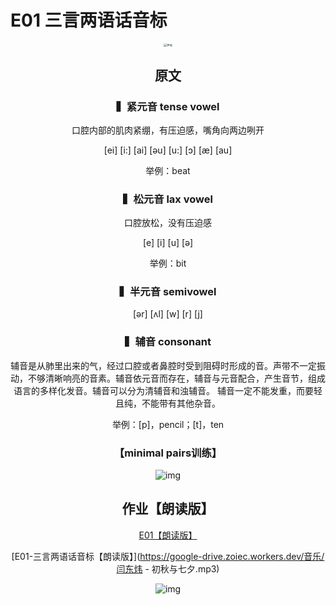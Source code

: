 # E01 三言两语话音标

<div align=center><img src="https://i.loli.net/2020/06/19/CZk9ucXfDogYOv6.jpg" alt="img" style="zoom: 33%;" />

## 原文

### ▍紧元音 tense vowel

口腔内部的肌肉紧绷，有压迫感，嘴角向两边咧开

[ei] [i:] [ai] [əu] [u:] [ɔ] [æ] [au]

举例：beat

### ▍松元音 lax vowel

口腔放松，没有压迫感

[e] [i] [u] [ə]  

举例：bit

### ▍半元音 semivowel

[ər] [ʌl] [w] [r] [j]

### ▍辅音 consonant

辅音是从肺里出来的气，经过口腔或者鼻腔时受到阻碍时形成的音。声带不一定振动，不够清晰响亮的音素。辅音依元音而存在，辅音与元音配合，产生音节，组成语言的多样化发音。辅音可以分为清辅音和浊辅音。 辅音一定不能发重，而要轻且纯，不能带有其他杂音。

举例：[p]，pencil；[t]，ten

### 【minimal pairs训练】

![img](https://i.loli.net/2020/06/19/9pdDFM6aBvg5WEk.png)

## 作业【朗读版】 

[E01【朗读版】](media/E01.mp3 ':include :type=audio ')

[E01-三言两语话音标【朗读版】](https://google-drive.zoiec.workers.dev/音乐/闫东炜 - 初秋与七夕.mp3)

<audio src="C:\Users\Administrator\Desktop\E01.mp3"></audio>

<audio><source src="https://google-drive.zoiec.workers.dev/音乐/闫东炜 - 初秋与七夕.mp3"></audio>

![img](https://i.loli.net/2020/06/19/Tu8LQWofsSmc35V.png)

